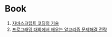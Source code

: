 # Book

1. [자바스크립트 코딩의 기술](https://github.com/ShinDohee/Study/blob/master/Book/javascript%20%EC%BD%94%EB%94%A9%EC%9D%98%20%EA%B8%B0%EC%88%A0/readme.md)
2. [프로그래밍 대회에서 배우는 알고리즘 문제해결 전략](https://github.com/ShinDohee/Study/blob/master/Book/%ED%94%84%EB%A1%9C%EA%B7%B8%EB%9E%98%EB%B0%8D%EB%8C%80%ED%9A%8C%EC%97%90%EC%84%9C%20%EB%B0%B0%EC%9A%B0%EB%8A%94%20%EC%95%8C%EA%B3%A0%EB%A6%AC%EC%A6%98%20%EB%AC%B8%EC%A0%9C%ED%95%B4%EA%B2%B0%EC%A0%84%EB%9E%B5/readme.md) 
